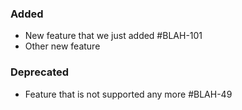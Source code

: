 ### Added
- New feature that we just added #BLAH-101
- Other new feature

### Deprecated
- Feature that is not supported any more #BLAH-49